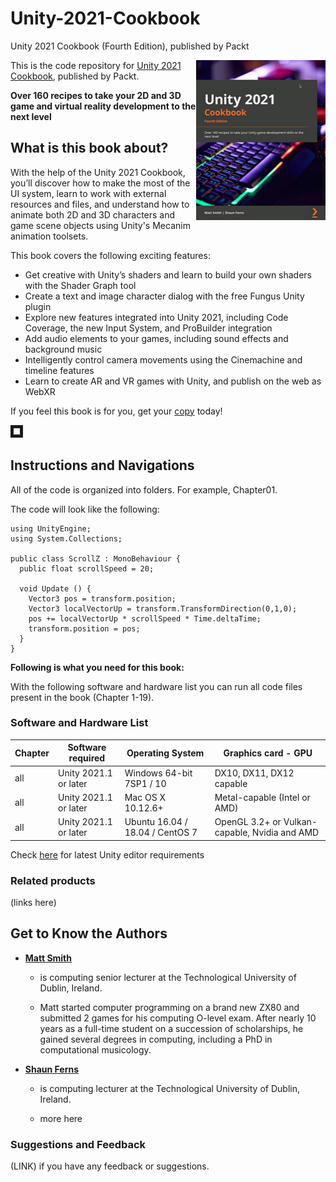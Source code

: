 # Unity-2021-Cookbook
Unity 2021 Cookbook (Fourth Edition), published by Packt

<a href="https://www.packtpub.com/game-development/unity-2020-cookbook"><img src="/images/cover2021.png" alt="Unity 2021 Cookbook" height="256px" align="right"></a>

This is the code repository for [Unity 2021 Cookbook](https://www.packtpub.com/game-development/unity-2020-cookbook), published by Packt.

**Over 160 recipes to take your 2D and 3D game and virtual reality development to the next level**

## What is this book about?
With the help of the Unity 2021 Cookbook, you’ll discover how to make the most of the UI system, learn to work with external resources and files, and understand how to animate both 2D and 3D characters and game scene objects using Unity's Mecanim animation toolsets.

This book covers the following exciting features: 
* Get creative with Unity’s shaders and learn to build your own shaders with the Shader Graph tool
* Create a text and image character dialog with the free Fungus Unity plugin
* Explore new features integrated into Unity 2021, including Code Coverage, the new Input System, and ProBuilder integration
* Add audio elements to your games, including sound effects and background music
* Intelligently control camera movements using the Cinemachine and timeline features
* Learn to create AR and VR games with Unity, and publish on the web as WebXR


If you feel this book is for you, get your [copy](https://www.packtpub.com/product/unity-2021-cookbook-fourth-edition/9781839217616) today!

<a href="https://www.packtpub.com/?utm_source=github&utm_medium=banner&utm_campaign=GitHubBanner"><img src="https://raw.githubusercontent.com/PacktPublishing/GitHub/master/GitHub.png" 
alt="https://www.packtpub.com/" border="5" /></a>


## Instructions and Navigations
All of the code is organized into folders. For example, Chapter01.

The code will look like the following:
```
using UnityEngine; 
using System.Collections; 

public class ScrollZ : MonoBehaviour { 
  public float scrollSpeed = 20; 

  void Update () { 
    Vector3 pos = transform.position; 
    Vector3 localVectorUp = transform.TransformDirection(0,1,0); 
    pos += localVectorUp * scrollSpeed * Time.deltaTime; 
    transform.position = pos; 
  } 
} 
```

**Following is what you need for this book:**

With the following software and hardware list you can run all code files present in the book (Chapter 1-19).

### Software and Hardware List

| Chapter  | Software required         | Operating System               | Graphics card - GPU                            |
| -------- | --------------------------| -------------------------------| -----------------------------------------------|
| all      | Unity 2021.1 or later     | Windows 64-bit 7SP1 / 10       | DX10, DX11, DX12 capable                       |
| all      | Unity 2021.1 or later     | Mac OS X 10.12.6+              | Metal-capable (Intel or AMD)                   |
| all      | Unity 2021.1 or later     | Ubuntu 16.04 / 18.04 / CentOS 7| OpenGL 3.2+ or Vulkan-capable, Nvidia and AMD  |

Check [here](https://docs.unity3d.com/Manual/system-requirements.html#editor) for latest Unity editor requirements 

### Related products <Other books you may enjoy>

(links here)

## Get to Know the Authors

- [**Matt Smith**](https://github.com/dr-matt-smith)

    - is computing senior lecturer at the Technological University of Dublin, Ireland.
        
    - Matt started computer programming on a brand new ZX80 and submitted 2 games for his computing O-level exam. After nearly 10 years as a full-time student on a succession of scholarships, he gained several degrees in computing, including a PhD in computational musicology.
    
- [**Shaun Ferns**](https://github.com/shaunferns)

    - is computing lecturer at the Technological University of Dublin, Ireland.

    - more here

### Suggestions and Feedback
(LINK) if you have any feedback or suggestions.
